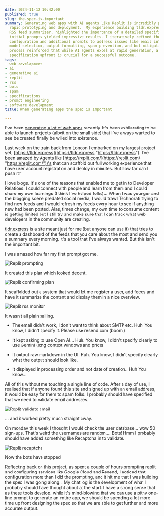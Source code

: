 ```yaml
---
date: 2024-11-12 10:42:00
published: true
slug: the-spec-is-important
summary: Generating web apps with AI agents like Replit is incredibly powerful, enabling
  rapid prototyping and deployment.  My experience building tldr.express, a personalized
  RSS feed summarizer, highlighted the importance of a detailed specification. While
  initial prompts yielded impressive results, I iteratively refined the app through
  configuration and additional prompts to address issues like email integration, AI
  model selection, output formatting, spam prevention, and bot mitigation.  This iterative
  process reinforced that while AI agents excel at rapid generation, a well-defined
  specification upfront is crucial for a successful outcome.
tags:
- web development
- ai
- generative ai
- replit
- rss
- bots
- spam
- specifications
- prompt engineering
- software development
title: When generating apps the spec is important

---
```


I\'ve been [generating a lot of web apps](https://paul.kinlan.me/generated-web-apps/ "https://paul.kinlan.me/generated-web-apps/") recently. It\'s been exhilarating to be able to launch projects (albeit on the small side) that I\'ve always wanted to see be created finally be willed into existence.

Last week on the train back from London I embarked on my largest project yet, [https://tldr.express](https://tldr.express "https://tldr.express"). I\'ve been amazed by Agents like [https://replit.com/](https://replit.com/ "https://replit.com/")\'s that can scaffold out full working experience that have user account registration and deploy in minutes. But how far can I push it?

I love blogs. It\'s one of the reasons that enabled me to get in to Developer Relations. I could connect with people and learn from them and I could share my own learnings (I think I\'ve helped folks)... When I was younger and the blogging scene predated social media, I would trawl Technorati trying to find new feeds and I would refresh my feeds every hour to see if anything new had been posted. Alas, times change, my own time to consume content is getting limited but I still try and make sure that I can track what web developers in the community are creating.

[tldr.express](http://tldr.express "http://tldr.express") is a site meant just for me (but anyone can use it) that tries to create a dashboard of the feeds that you care about the most and send you a summary every morning. It\'s a tool that I\'ve always wanted. But this isn\'t the important bit.

I was amazed how far my first prompt got me.

![Replit prompting](/images/replit-prompt.png)

It created this plan which looked decent.

![Replit confirming plan](/images/replit-confirm.png)

It scaffolded out a system that would let me register a user, add feeds and have it summarize the content and display them in a nice overview.

![Replit rss monitor](/images/replit-rss-monitor.png)

It wasn\'t all plain sailing.

* The email didn\'t work, I don\'t want to think about SMTP etc. Huh. You know, I didn\'t specify it. Please use resend.com (boom!)

* It kept asking to use Open AI... Huh. You know, I didn\'t specify clearly to use Gemini (long context windows and price)

* It output raw markdown in the UI. Huh. You know, I didn\'t specify clearly what the output should look like.

* It displayed in processing order and not date of creation.. Huh You know...

All of this without me touching a single line of code. After a day of use, I realised that if anyone found this site and signed up with an email address, it would be easy for them to spam folks. I probably should have specified that we need to validate email addresses.

![Replit validate email](/images/replit-validate.png)

... and it worked pretty much straight away.

On monday this week I thought I would check the user database... wow 50 sign-ups. That\'s weird the usernames are random.... Bots! Hmm I probably should have added something like Recaptcha in to validate.

![Replit recaptcha](/images/replit-recaptcha.png)

Now the bots have stopped.

Reflecting back on this project, as spent a couple of hours prompting replit and configuring services like Google Cloud and Resend, I noticed that configuration more than I did the prompting, and it hit me that I was building the spec I was going along... My chat log is the development of what I probably should have thought about at the start. I have a strong sense that as these tools develop, while it's mind-blowing that we can use a pithy one-line prompt to generate an entire app, we should be spending a lot more time up front designing the spec so that we are able to get further and more accurate output.
